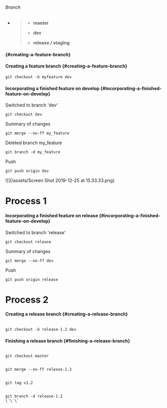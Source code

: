 ###### Branch

* > * **master**
  >
  > * **dev**
  >
  > * **release / staging**

####  {#creating-a-feature-branch}

#### Creating a feature branch {#creating-a-feature-branch}

```
git checkout -b myfeature dev
```

#### Incorporating a finished feature on develop {#incorporating-a-finished-feature-on-develop}

Switched to branch 'dev'

```
git checkout dev
```

Summary of changes

```
git merge --no-ff my_feature
```

Deleted branch my\_feature

```
git branch -d my_feature
```

Push

```
git push origin dev
```

![](/assets/Screen Shot 2019-12-25 at 15.33.33.png)

# Process 1

#### Incorporating a finished feature on release {#incorporating-a-finished-feature-on-develop}

Switched to branch 'release'

```
git checkout release
```

Summary of changes

```
git merge --no-ff dev
```

Push

```
git push origin release

```

# Process 2

#### Creating a release branch {#creating-a-release-branch}
```

git checkout -b release-1.2 dev

```
#### Finishing a release branch {#finishing-a-release-branch}
```

git checkout master

```

```

git merge --no-ff release-1.2

```

```

git tag v1.2

```

```

git branch -d release-1.2  
\`\`\`

